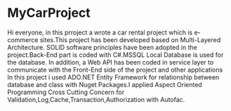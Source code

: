 # MyCarProject
Hi everyone, in this prroject a wrote a car rental project which is e-commerce sites.This project has been developed based on Multi-Layered Architecture. SOLID software principles have been adopted in the project.Back-End part is coded with C#.MSSQL Local Database is used for the database. In addition, a Web API has been coded in service layer to communicate with the Front-End side of the project and other applications In this project i used ADO.NET Entity Framework for relationship between database and class with Nuget Packages.I applied Aspect Oriented Programming Cross Cutting Concern for Validation,Log,Cache,Transaction,Authorization with Autofac.
